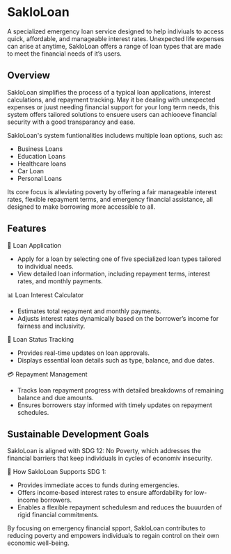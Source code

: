 # SakloLoan

A specialized emergency loan service designed to help indiviuals to access quick, affordable, and manageable interest rates. Unexpected life expenses can arise at anytime, SakloLoan offers a range of loan types that are made to meet the financial needs of it’s users. 

## Overview

SakloLoan simplifies the process of a typical loan applications, interest calculations, and repayment tracking. May it be dealing with unexpected expenses or juust needing financial support for your long term needs, this system offers tailored solutions to ensuere users can achiooeve financial security with a good transparancy and ease.

SakloLoan's system funtionalities includews multiple loan options, such as:

- Business Loans
- Education Loans
- Healthcare loans
- Car Loan
- Personal Loans

Its core focus is alleviating poverty by offering a fair manageable interest rates, flexible repayment terms, and emergency financial assistance, all designed to make borrowing more accessible to all.

## Features
🏦 Loan Application
- Apply for a loan by selecting one of five specialized loan types tailored to individual needs.
- View detailed loan information, including repayment terms, interest rates, and monthly payments.
  
📊 Loan Interest Calculator
- Estimates total repayment and monthly payments.
- Adjusts interest rates dynamically based on the borrower’s income for fairness and inclusivity.
  
📄 Loan Status Tracking
- Provides real-time updates on loan approvals.
- Displays essential loan details such as type, balance, and due dates.
  
💳 Repayment Management
- Tracks loan repayment progress with detailed breakdowns of remaining balance and due amounts.
- Ensures borrowers stay informed with timely updates on repayment schedules.

## Sustainable Development Goals
SakloLoan is aligned with SDG 12: No Poverty, which addresses the financial barriers that keep individuals in cycles of economiv insecurity.

🎯 How SakloLoan Supports SDG 1:
- Provides immediate acces to funds during emergencies.
- Offers income-based interest rates to ensure affordability for low-income borrowers.
- Enables a flexible repayment schedulesm and reduces the buuurden of rigid financial commitments.

By focusing on emergency financial spport, SakloLoan contributes to reducing poverty and empowers individuals to regain control on their own economic well-being.
